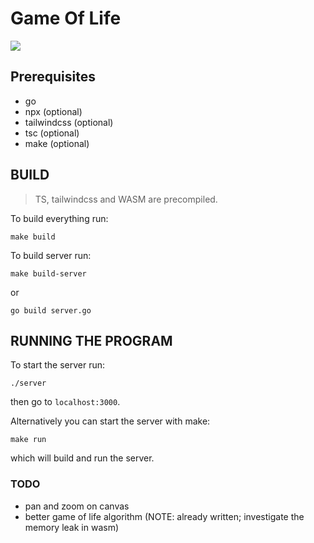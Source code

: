 # Game Of Life

![](gol-preview.gif)

## Prerequisites

+ go
+ npx (optional)
+ tailwindcss (optional)
+ tsc (optional)
+ make (optional)

## BUILD

> TS, tailwindcss and WASM are precompiled.

To build everything run:

```shell
make build
```

To build server run:

```shell
make build-server
```

or

```shell
go build server.go
```

## RUNNING THE PROGRAM

To start the server run:

```shell
./server
```

then go to `localhost:3000`.

Alternatively you can start the server with make:

```shell
make run
```

which will build and run the server.

### TODO

+ pan and zoom on canvas
+ better game of life algorithm (NOTE: already written; investigate the memory leak in wasm)